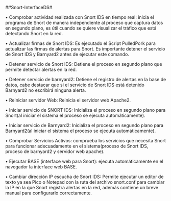 ##Snort-InterfaceDS#

•	Comprobar actividad realizada con Snort IDS en tiempo real: inicia el programa de Snort de manera independiente al proceso que captura datos en segundo plano, es útil cuando se quiere visualizar el tráfico que está detectando Snort en la red.

•	Actualizar firmas de Snort IDS: Es ejecutado el Script PulledPork para actualizar las firmas de alertas para Snort. Es importante detener el servicio de Snort IDS y Barnyard2 antes de ejecutar este comando.

•	Detener servicio de Snort IDS: Detiene el proceso en segundo plano que permite detectar alertas en la red.

•	Detener servicio de barnyard2: Detiene el registro de alertas en la base de datos, cabe destacar que si el servicio de Snort IDS está detenido Barnyard2 no escribirá ninguna alerta.

•	Reiniciar servidor Web: Reinicia el servidor web Apache2.

•	Iniciar servicio de SNORT IDS: Inicializa el proceso en segundo plano para Snort(al iniciar el sistema el proceso se ejecuta automáticamente).

•	Iniciar servicio de Barnyard2: Inicializa el proceso en segundo plano para Barnyard2(al iniciar el sistema el proceso se ejecuta automáticamente).

•	Comprobar Servicios Activos: comprueba los servicios que necesita Snort para funcionar adecuadamente en el sistema(proceso de Snort IDS, proceso de barnyard2 y servidor web apache).

•	Ejecutar BASE (interface web para Snort): ejecuta automáticamente en el navegador la interface web BASE.

•	Cambiar dirección IP escucha de Snort IDS: Permite ejecutar un editor de texto ya sea Pico o Notepad con la ruta del archivo snort.conf para cambiar la  IP en la que Snort registra alertas en la red, además contiene un breve manual para configurarlo correctamente. 

